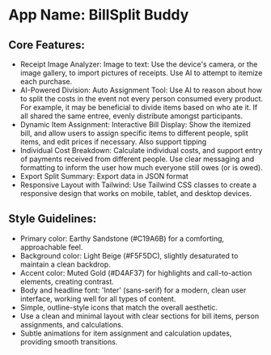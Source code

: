 # **App Name**: BillSplit Buddy

## Core Features:

- Receipt Image Analyzer: Image to text: Use the device's camera, or the image gallery, to import pictures of receipts. Use AI to attempt to itemize each purchase.
- AI-Powered Division: Auto Assignment Tool: Use AI to reason about how to split the costs in the event not every person consumed every product. For example, it may be beneficial to divide items based on who ate it. If all shared the same entree, evenly distribute amongst participants.
- Dynamic Item Assignment: Interactive Bill Display: Show the itemized bill, and allow users to assign specific items to different people, split items, and edit prices if necessary. Also support tipping
- Individual Cost Breakdown: Calculate individual costs, and support entry of payments received from different people. Use clear messaging and formatting to inform the user how much everyone still owes (or is owed).
- Export Split Summary: Export data in JSON format
- Responsive Layout with Tailwind: Use Tailwind CSS classes to create a responsive design that works on mobile, tablet, and desktop devices.

## Style Guidelines:

- Primary color: Earthy Sandstone (#C19A6B) for a comforting, approachable feel.
- Background color: Light Beige (#F5F5DC), slightly desaturated to maintain a clean backdrop.
- Accent color: Muted Gold (#D4AF37) for highlights and call-to-action elements, creating contrast.
- Body and headline font: 'Inter' (sans-serif) for a modern, clean user interface, working well for all types of content.
- Simple, outline-style icons that match the overall aesthetic.
- Use a clean and minimal layout with clear sections for bill items, person assignments, and calculations.
- Subtle animations for item assignment and calculation updates, providing smooth transitions.